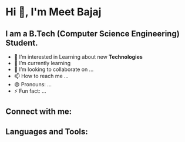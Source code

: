 # Hi 👋, I'm Meet Bajaj
## I am a B.Tech (Computer Science Engineering) Student.

- 👀 I’m interested in Learning about new **Technologies** 
- 🌱 I’m currently learning 
- 💞️ I’m looking to collaborate on ...
- 📫 How to reach me ...
- 😄 Pronouns: ...
- ⚡ Fun fact: ... 

## Connect with me:

## Languages and Tools:
